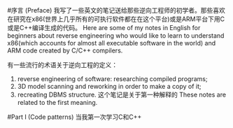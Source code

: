 #序言 (Preface)
我写了一些英文的笔记送给那些逆向工程师的初学者。那些喜欢在研究在x86(世界上几乎所有的可执行软件都在在这个平台)或是ARM平台下用C或是C++编译生成的代码。
Here are some of my notes in English for beginners about reverse engineering who would like to learn to understand x86(which accounts for almost all executable software in the world) and ARM code created by C/C++ compilers.

有一些流行的术语关于逆向工程的定义：
1. reverse engineering of software: researching compiled programs;
2. 3D model scanning and reworking in order to make a copy of it;
3. recreating DBMS structure.
这个笔记是关于第一种解释的
These notes are related to the first meaning.

#Part I (Code patterns)
当我第一次学习C和C++
